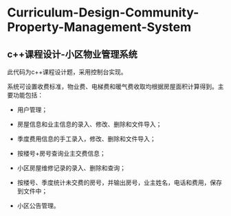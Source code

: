 # Curriculum-Design-Community-Property-Management-System

## c++课程设计-小区物业管理系统

此代码为c++课程设计题，采用控制台实现。

系统可设置收费标准，物业费、电梯费和暖气费收取均根据房屋面积计算得到。主要功能包括：

- 用户管理；

- 房屋信息和业主信息的录入、修改、删除和文件导入；

- 季度费用信息的手工录入，修改、删除和文件导入；

- 按楼号+房号查询业主交费信息；

- 小区房屋维修记录的录入、删除和查询；

- 按楼号、季度统计未交费的房号，并输出房号，业主姓名，电话和费用，保存到文件中；

- 小区公告管理。